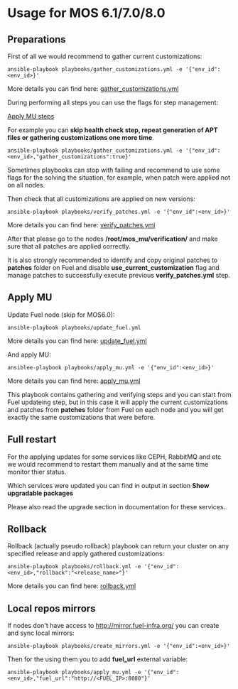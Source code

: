 
Usage for MOS 6.1/7.0/8.0
=========================

Preparations
------------

First of all we would recommend to gather current customizations:
```
ansible-playbook playbooks/gather_customizations.yml -e '{"env_id":<env_id>}'
```
More details you can find here:
[gather_customizations.yml](doc/architecture.md#gather_customizationsyml)

During performing all steps you can use the flags for step management:

[Apply MU steps](playbooks/vars/steps/apply_mu.yml)

For example you can **skip health check step, repeat generation of APT files
or gathering customizations one more time**.
```
ansible-playbook playbooks/gather_customizations.yml -e '{"env_id":<env_id>,"gather_customizations":true}'
```
Sometimes playbooks can stop with failing and recommend to use
some flags for the solving the situation, for example, when patch
were applied not on all nodes.

Then check that all customizations are applied on new versions:
```
ansible-playbook playbooks/verify_patches.yml -e '{"env_id":<env_id>}'
```
More details you can find here:
[verify_patches.yml](doc/architecture.md#verify_patchesyml)

After that please go to the nodes **/root/mos_mu/verification/** and make sure
that all patches are applied correctly.

It is also strongly recommended to identify and copy original patches to
**patches** folder on Fuel and disable **use_current_customization** flag and
manage patches to successfully execute previous **verify_patches.yml** step.

Apply MU
--------

Update Fuel node (skip for MOS6.0):
```
ansible-playbook playbooks/update_fuel.yml
```
More details you can find here:
[update_fuel.yml](doc/architecture.md#update_fuelyml)

And apply MU:
```
ansiblee-playbook playbooks/apply_mu.yml -e '{"env_id":<env_id>}'
```
More details you can find here:
[apply_mu.yml](doc/architecture.md#apply_muyml)

This playbook contains gathering and verifying steps and you can start from
Fuel updateing step, but in this case it will apply the current customizations
and patches from **patches** folder from Fuel on each node and you will
get exactly the same customizations that were before.

Full restart
------------

For the applying updates for some services like CEPH, RabbitMQ and etc we would
recommend to restart them manually and at the same time monitor thier status.

Which services were updated you can find in output in section
**Show upgradable packages**

Please also read the upgrade section in documentation for these services.

Rollback
--------

Rollback (actually pseudo rollback) playbook can return your cluster on any
specified release and apply gathered customizations:
```
ansible-playbook playbooks/rollback.yml -e '{"env_id":<env_id>,"rollback":"<release_name>"}'
```
More details you can find here:
[rollback.yml](doc/architecture.md#rollbackyml)

Local repos mirrors
-------------------

If nodes don't have access to http://mirror.fuel-infra.org/ you can create and sync
local mirrors:
```
ansible-playbook playbooks/create_mirrors.yml -e '{"env_id":<env_id>}'
```

Then for the using them you to add **fuel_url** external variable:
```
ansible-playbook playbooks/apply_mu.yml -e '{"env_id":<env_id>,"fuel_url":"http://<FUEL_IP>:8080"}'
```


